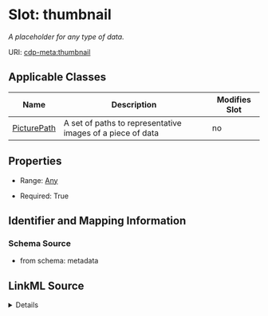 # Slot: thumbnail


_A placeholder for any type of data._



URI: [cdp-meta:thumbnail](metadatathumbnail)



<!-- no inheritance hierarchy -->




## Applicable Classes

| Name | Description | Modifies Slot |
| --- | --- | --- |
[PicturePath](PicturePath.md) | A set of paths to representative images of a piece of data |  no  |







## Properties

* Range: [Any](Any.md)

* Required: True





## Identifier and Mapping Information







### Schema Source


* from schema: metadata




## LinkML Source

<details>
```yaml
name: thumbnail
description: A placeholder for any type of data.
from_schema: metadata
exact_mappings:
- cdp-common:thumbnail
rank: 1000
alias: thumbnail
owner: PicturePath
domain_of:
- PicturePath
range: Any
required: true
inlined: true
inlined_as_list: true

```
</details>
